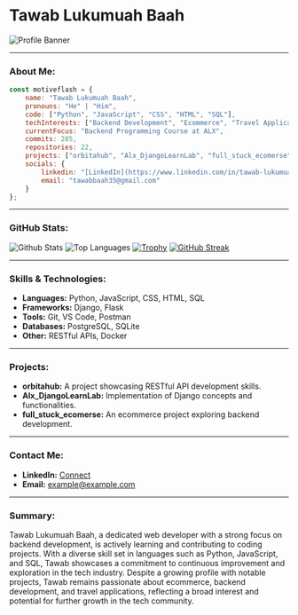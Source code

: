 # Tawab Lukumuah Baah

![Profile Banner](https://via.placeholder.com/800x200?text=Tawab+Lukumuah+Baah)

---

### About Me:
```javascript
const motiveflash = {
    name: "Tawab Lukumuah Baah",
    pronouns: "He" | "Him",
    code: ["Python", "JavaScript", "CSS", "HTML", "SQL"],
    techInterests: ["Backend Development", "Ecommerce", "Travel Applications"],
    currentFocus: "Backend Programming Course at ALX",
    commits: 285,
    repositories: 22,
    projects: ["orbitahub", "Alx_DjangoLearnLab", "full_stuck_ecomerse"],
    socials: {
        linkedin: "[LinkedIn](https://www.linkedin.com/in/tawab-lukumuah-baah/)",
        email: "tawabbaah35@gmail.com"
    }
};
```

---

### GitHub Stats:
![Github Stats](https://github-readme-stats.vercel.app/api?username=Motiveflash)
![Top Languages](https://github-readme-stats.vercel.app/api/top-langs/?username=Motiveflash)
[![Trophy](https://github-profile-trophy.vercel.app/?username=Motiveflash)](https://github.com/Motiveflash)
[![GitHub Streak](https://streak-stats.demolab.com/?user=Motiveflash)](https://git.io/streak-stats)

---

### Skills & Technologies:
- **Languages:** Python, JavaScript, CSS, HTML, SQL
- **Frameworks:** Django, Flask
- **Tools:** Git, VS Code, Postman
- **Databases:** PostgreSQL, SQLite
- **Other:** RESTful APIs, Docker

---

### Projects:
- **orbitahub:** A project showcasing RESTful API development skills.
- **Alx_DjangoLearnLab:** Implementation of Django concepts and functionalities.
- **full_stuck_ecomerse:** An ecommerce project exploring backend development.

---

### Contact Me:
- **LinkedIn:** [Connect](https://www.linkedin.com/in/example)
- **Email:** example@example.com

---

### Summary:
Tawab Lukumuah Baah, a dedicated web developer with a strong focus on backend development, is actively learning and contributing to coding projects. With a diverse skill set in languages such as Python, JavaScript, and SQL, Tawab showcases a commitment to continuous improvement and exploration in the tech industry. Despite a growing profile with notable projects, Tawab remains passionate about ecommerce, backend development, and travel applications, reflecting a broad interest and potential for further growth in the tech community.
